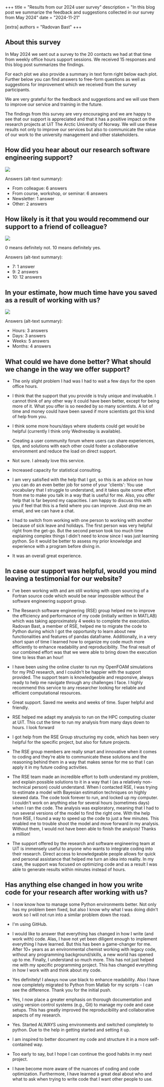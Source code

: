 +++
title = "Results from our 2024 user survey"
description = "In this blog post we summarize the feedback and suggestions collected in our survey from May 2024"
date = "2024-11-21"

[extra]
authors = "Radovan Bast"
+++

<!-- toc -->


## About this survey

In May 2024 we sent out a survey to the 20 contacts we had at that time from
weekly office hours support sessions. We received 15 responses and this blog
post summarizes the findings.

For each plot we also provide a summary in text form right below each plot.
Further below you can find answers to free-form questions as well as
suggestions for improvement which we received from the survey participants.

We are very grateful for the feedback and suggestions and we will use them to
improve our service and training in the future.

The findings from this survey are very encouraging and we are happy to see that
our support is appreciated and that it has a positive impact on the research
projects at UiT The Arctic University of Norway. We will use these results not
only to improve our services but also to communicate the value of our work to
the university management and other stakeholders.


## How did you hear about our research software engineering support?

<img src="/blog/2024-user-survey-outreach.png" />

Answers (alt-text summary):
- From colleague: 6 answers
- From course, workshop, or seminar: 6 answers
- Newsletter: 1 answer
- Other: 2 answers


## How likely is it that you would recommend our support to a friend of colleague?

<img src="/blog/2024-user-survey-recommendation.png" />

0 means definitely not. 10 means definitely yes.

Answers (alt-text summary):
- 7: 1 answer
- 9: 2 answers
- 10: 12 answers


## In your estimate, how much time have you saved as a result of working with us?

<img src="/blog/2024-user-survey-time-saved.png" />

Answers (alt-text summary):
- Hours: 3 answers
- Days: 3 answers
- Weeks: 5 answers
- Months: 4 answers


## What could we have done better? What should we change in the way we offer support?

- The only slight problem I had was I had to wait a few days for the open
  office hours.	

- I think that the support that you provide is truly unique and invaluable. I
  cannot think of any other way it could have been better, except for being
  more of it. What you offer is so needed by so many scientists. A lot of time
  and money could have been saved if more scientists got this kind of help from
  you.	

- I think some more hours/days where students could get would be helpful
  (currently I think only Wednesday is available).	

- Creating a user community forum where users can share experiences, tips, and
  solutions with each other could foster a collaborative environment and reduce
  the load on direct support.	

- Not sure. I already love this service.	

- Increased capacity for statistical consulting.	

- I am very satisfied with the help that I got, so this is an advice on how you
  can do an even better job for some of your 'clients': You use vocabulary that
  I struggle to understand, and it takes quite some effort from me to make you
  talk in a way that is useful for me. Also, you offer help that is far beyond
  my capacities. I am happy to discuss this with you if feel that this is a
  field where you can improve. Just drop me an email, and we can have a chat.	

- I had to switch from working with one person to working with another because
  of sick leave and holidays. The first person was very helpful right from the
  get-go. But the second person took too much time explaining complex things I
  didn't need to know since I was just learning python. So it would be better
  to assess my prior knowledge and experience with a program before diving in.	

- It was an overall great experience.


## In case our support was helpful, would you mind leaving a testimonial for our website?

- I've been working with and am still working with open sourcing of a Fortran
  source code which would be near impossible without the software engineering
  support group.	

- The Research software engineering (RSE) group helped me to improve the
  efficiency and performance of my code (initially written in MATLAB) which was
  taking approximately 4 weeks to complete the execution. Radovan Bast, a
  member of RSE, helped me to migrate the code to Python during which I got the
  opportunity to learn about new functionalities and features of pandas
  dataframe. Additionally, in a very short span of time I learned how to
  organize my code much more efficiently to enhance readability and
  reproducibility. The final result of our combined effort was that we were
  able to bring down the execution time to less than an hour!	

- I have been using the online cluster to run my OpenFOAM simulations for my
  PhD research, and I couldn't be happier with the support provided.
  The support team is knowledgeable and responsive, always ready to help me
  navigate through any challenges I face.  I highly recommend this service to
  any researcher looking for reliable and efficient computational resources.

- Great support. Saved me weeks and weeks of time. Super
  helpful and friendly.	

- RSE helped me adapt my analysis to run on the HPC computing cluster at UiT.
  This cut the time to run my analysis from many days down to hours. I look
  forward	

- I got help from the RSE Group structuring my code, which has been very
  helpful for the specific project, but also for future projects.	

- The RSE group members are really smart and innovative when it comes to coding
  and they’re able to communicate these solutions and the reasoning behind them
  in a way that makes sense for me so that I can apply it in my future coding
  activities.	

- The RSE team made an incredible effort to both understand my problem, and
  explain possible solutions to it in a way that I (as a relatively
  non-technical person) could understand. When I contacted RSE, I was trying to
  estimate a model with Bayesian estimation techniques on highly skewed data.
  The code took forever to run, and locked up my computer. I couldn't work on
  anything else for several hours (sometimes days) when I ran the code. The
  analysis was exploratory, meaning that I had to run several versions of the
  model to find the right one. With the help from RSE, I found a way to speed
  up the code to just a few minutes. This enabled me to trouble shoot the model
  and move forward in my analysis. Without them, I would not have been able to
  finish the analysis! Thanks a million!	

- The support offered by the research and software engineering team at UiT is
  immensely useful to anyone who wants to integrate coding into their research.
  Direct access to knowledgeable people allows for quick and personal
  assistance that helped me turn an idea into reality.  In my case, the support
  was focused on optimizing code and as a result I was able to generate results
  within minutes instead of hours.


## Has anything else changed in how you write code for your research after working with us?

- I now know how to manage some Python environments better. Not only has my
  problem been fixed, but also I know why what I was doing didn't work so I will
  not run into a similar problem down the road.

- I'm using GitHub.

- I would like to answer that everything has changed in how I write (and work
  with) code. Alas, I have not yet been diligent enough to implement everything
  I have learned. But this has been a game-changer for me. After 10+ years as an
  environmental chemist working with legacy code, without any programming
  background/skills, a new world has opened up to me. Finally, I understand so
  much more. This has not just helped me with my specific programming project.
  This has changed everything in how I work with and think about my code.

- Yes definitely! I always now use black to enhance readability. Also I have
  now completely migrated to Python from Matlab for my scripts - I can see the
  difference. Thank you for the initial push.

- Yes, I now place a greater emphasis on thorough documentation and using
  version control systems (e.g., Git) to manage my code and case setups.
  This has greatly improved the reproducibility and collaborative aspects of
  my research.

- Yes. Started ALWAYS using environments and switched completely to python. Due
  to the help in getting started and setting it up.

- I am inspired to better document my code and structure it in a more
  self-contained way.

- Too early to say, but I hope I can continue the good habits in my next
  project.

- I have become more aware of the nuances of coding and code optimization.
  Furthermore, I have learned a great deal about who and what to ask when
  trying to write code that I want other people to use.
